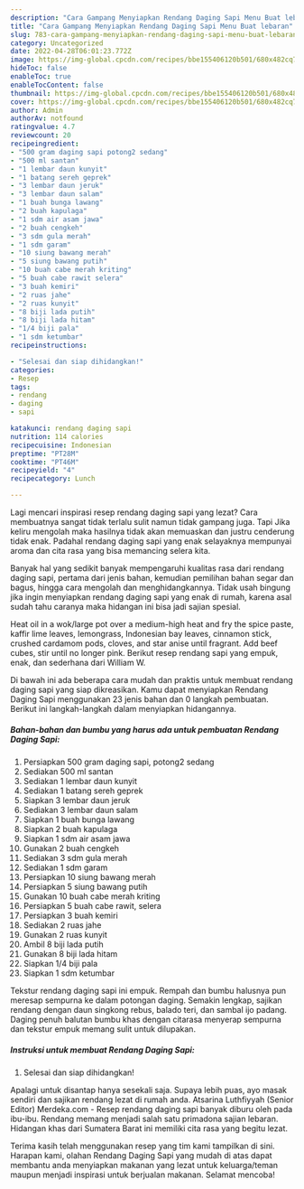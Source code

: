 ```yaml
---
description: "Cara Gampang Menyiapkan Rendang Daging Sapi Menu Buat lebaran"
title: "Cara Gampang Menyiapkan Rendang Daging Sapi Menu Buat lebaran"
slug: 783-cara-gampang-menyiapkan-rendang-daging-sapi-menu-buat-lebaran
category: Uncategorized
date: 2022-04-28T06:01:23.772Z
image: https://img-global.cpcdn.com/recipes/bbe155406120b501/680x482cq70/rendang-daging-sapi-foto-resep-utama.jpg
hideToc: false
enableToc: true
enableTocContent: false
thumbnail: https://img-global.cpcdn.com/recipes/bbe155406120b501/680x482cq70/rendang-daging-sapi-foto-resep-utama.jpg
cover: https://img-global.cpcdn.com/recipes/bbe155406120b501/680x482cq70/rendang-daging-sapi-foto-resep-utama.jpg
author: Admin
authorAv: notfound
ratingvalue: 4.7
reviewcount: 20
recipeingredient:
- "500 gram daging sapi potong2 sedang"
- "500 ml santan"
- "1 lembar daun kunyit"
- "1 batang sereh geprek"
- "3 lembar daun jeruk"
- "3 lembar daun salam"
- "1 buah bunga lawang"
- "2 buah kapulaga"
- "1 sdm air asam jawa"
- "2 buah cengkeh"
- "3 sdm gula merah"
- "1 sdm garam"
- "10 siung bawang merah"
- "5 siung bawang putih"
- "10 buah cabe merah kriting"
- "5 buah cabe rawit selera"
- "3 buah kemiri"
- "2 ruas jahe"
- "2 ruas kunyit"
- "8 biji lada putih"
- "8 biji lada hitam"
- "1/4 biji pala"
- "1 sdm ketumbar"
recipeinstructions:

- "Selesai dan siap dihidangkan!"
categories:
- Resep
tags:
- rendang
- daging
- sapi

katakunci: rendang daging sapi 
nutrition: 114 calories
recipecuisine: Indonesian
preptime: "PT28M"
cooktime: "PT46M"
recipeyield: "4"
recipecategory: Lunch

---
```



Lagi mencari inspirasi resep rendang daging sapi yang lezat? Cara membuatnya sangat tidak terlalu sulit namun tidak gampang juga. Tapi Jika keliru mengolah maka hasilnya tidak akan memuaskan dan justru cenderung tidak enak. Padahal rendang daging sapi yang enak selayaknya mempunyai aroma dan cita rasa yang bisa memancing selera kita.


Banyak hal yang sedikit banyak mempengaruhi kualitas rasa dari rendang daging sapi, pertama dari jenis bahan, kemudian pemilihan bahan segar dan bagus, hingga cara mengolah dan menghidangkannya. Tidak usah bingung jika ingin menyiapkan rendang daging sapi yang enak di rumah, karena asal sudah tahu caranya maka hidangan ini bisa jadi sajian spesial.

Heat oil in a wok/large pot over a medium-high heat and fry the spice paste, kaffir lime leaves, lemongrass, Indonesian bay leaves, cinnamon stick, crushed cardamom pods, cloves, and star anise until fragrant. Add beef cubes, stir until no longer pink. Berikut resep rendang sapi yang empuk, enak, dan sederhana dari William W.


Di bawah ini ada beberapa cara mudah dan praktis untuk membuat rendang daging sapi yang siap dikreasikan. Kamu dapat menyiapkan Rendang Daging Sapi menggunakan 23 jenis bahan dan 0 langkah pembuatan. Berikut ini langkah-langkah dalam menyiapkan hidangannya.

<!--inarticleads1-->

##### Bahan-bahan dan bumbu yang harus ada untuk pembuatan Rendang Daging Sapi:

1. Persiapkan 500 gram daging sapi, potong2 sedang
1. Sediakan 500 ml santan
1. Sediakan 1 lembar daun kunyit
1. Sediakan 1 batang sereh geprek
1. Siapkan 3 lembar daun jeruk
1. Sediakan 3 lembar daun salam
1. Siapkan 1 buah bunga lawang
1. Siapkan 2 buah kapulaga
1. Siapkan 1 sdm air asam jawa
1. Gunakan 2 buah cengkeh
1. Sediakan 3 sdm gula merah
1. Sediakan 1 sdm garam
1. Persiapkan 10 siung bawang merah
1. Persiapkan 5 siung bawang putih
1. Gunakan 10 buah cabe merah kriting
1. Persiapkan 5 buah cabe rawit, selera
1. Persiapkan 3 buah kemiri
1. Sediakan 2 ruas jahe
1. Gunakan 2 ruas kunyit
1. Ambil 8 biji lada putih
1. Gunakan 8 biji lada hitam
1. Siapkan 1/4 biji pala
1. Siapkan 1 sdm ketumbar


Tekstur rendang daging sapi ini empuk. Rempah dan bumbu halusnya pun meresap sempurna ke dalam potongan daging. Semakin lengkap, sajikan rendang dengan daun singkong rebus, balado teri, dan sambal ijo padang. Daging penuh balutan bumbu khas dengan citarasa menyerap sempurna dan tekstur empuk memang sulit untuk dilupakan. 

<!--inarticleads2-->

##### Instruksi untuk membuat Rendang Daging Sapi:


1. Selesai dan siap dihidangkan!

Apalagi untuk disantap hanya sesekali saja. Supaya lebih puas, ayo masak sendiri dan sajikan rendang lezat di rumah anda. Atsarina Luthfiyyah (Senior Editor) Merdeka.com - Resep rendang daging sapi banyak diburu oleh pada ibu-ibu. Rendang memang menjadi salah satu primadona sajian lebaran. Hidangan khas dari Sumatera Barat ini memiliki cita rasa yang begitu lezat. 

Terima kasih telah menggunakan resep yang tim kami tampilkan di sini. Harapan kami, olahan Rendang Daging Sapi yang mudah di atas dapat membantu anda menyiapkan makanan yang lezat untuk keluarga/teman maupun menjadi inspirasi untuk berjualan makanan. Selamat mencoba!
